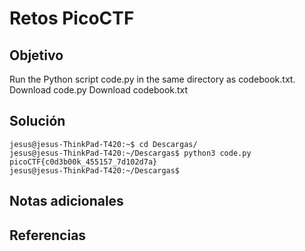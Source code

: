# Retos PicoCTF


## Objetivo 

Run the Python script code.py in the same directory as codebook.txt.
Download code.py
Download codebook.txt
## Solución 

```
jesus@jesus-ThinkPad-T420:~$ cd Descargas/
jesus@jesus-ThinkPad-T420:~/Descargas$ python3 code.py 
picoCTF{c0d3b00k_455157_7d102d7a}
jesus@jesus-ThinkPad-T420:~/Descargas$ 

```

## Notas adicionales 

## Referencias 
